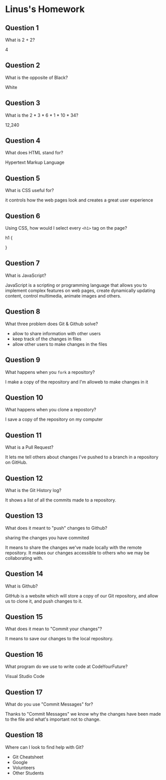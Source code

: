 # Linus's Homework

## Question 1

What is 2 + 2?

4

## Question 2

What is the opposite of Black?

White

## Question 3

What is the  2 * 3 * 6 * 1 * 10 * 34?

12,240

## Question 4 

What does HTML stand for?

Hypertext Markup Language

## Question 5

What is CSS useful for?

it controls how the web pages look and creates a great user experience

## Question 6

Using CSS, how would I select every `<h1>` tag on the page?


h1 {

}


## Question 7

What is JavaScript?

JavaScript is a scripting or programming language that allows you to implement complex features on web pages, create dynamically updating content, control multimedia, animate images and others.

## Question 8

What three problem does Git & Github solve?

- allow to share information with other users
- keep track of the changes in files
- allow other users to make changes in the files

## Question 9

What happens when you `fork` a repository?

I make a copy of the repository and I'm alloweb to make changes in it

## Question 10 

What happens when you clone a repostory?

I save a copy of the repository on my computer

## Question 11

What is a Pull Request?

It lets me tell others about changes I've pushed to a branch in a repository on GitHub.

## Question 12

What is the Git History log?

It shows a list of all the commits made to a repository.

## Question 13

What does it meant to "push" changes to Github?

sharing the changes you have commited

It means to share the changes we've made locally with the remote repository.
It makes our changes accessible to others who we may be collaborating with.

## Question 14

What is Github?

GitHub is a website which will store a copy of our Git repository, and allow us to clone it, and push changes to it.

## Question 15

What does it mean to "Commit your changes"?

It means to save our changes to the local repository.

## Question 16

What program do we use to write code at CodeYourFuture?

Visual Studio Code

## Question 17

What do you use "Commit Messages" for?

Thanks to "Commit Messages" we know why the changes have been made to the file and what's important not to change.

## Question 18

Where can I look to find help with Git?

- Git Cheatsheet
- Google
- Volunteers
- Other Students
